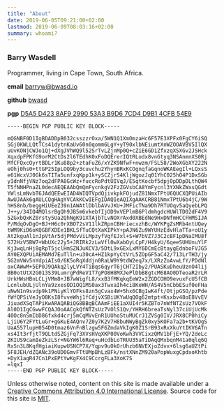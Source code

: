 ```yaml
---
title: "About"
date: 2019-06-05T09:21:00+02:00
lastmod: 2019-06-09T08:03:16+02:00
summary: whoami?
---
```


### Barry Wasdell

Programmer, living in Cape Town, South Africa.

**email**
<barryw@bwasd.io>

**github**
[bwasd](https://github.com/bwasd)

**pgp**
[D5A5 D423 8AF9 2990 53A3  B9D6 7CD4 D9B1 4CFB 54E9](/static/barrywasdell@gmail.com.pub.asc)

```pgp
-----BEGIN PGP PUBLIC KEY BLOCK-----

mQGNBF0D1IgBDADDpB032csszzrOxa/5WN1Q1XmOmzaHc6F57E3XPFx0FgCY6iSQ
SGj0KWLLQtTCs41dytnKaUv60n0qomm6LgY+yT90xlbNEiumtXnWZOOAVBV5IlQX
uUvKONjCWJo1Qj+dXgJVhWQ9l52SrTvLZjnMp0Q+cZiE6GD1ZfxzqXSXGv2JSHck
XqxdpFPKfG9orM2CtDs2l6TEdhK0xFoDQErerIQtRLodx8vnGtyq3NSAnmnXS0Rj
MfCFQxcOyrtBDLr1Ku88p2+ztaFuZ6/xYZK9NfwF+nwzm/FSL58/2WoXGbXY222N
eOhj0hs0+ttGP25IpLOQ9by3cuvchu2YhynBRxKCOgnqfaGqnoWKAEegIl+LQxsS
e61WcxVJ0Gk6sTITa5unfxqKpp1k+ySCZjrS4KljWgozJq01YhC025hO4P1DxSGb
yIdnNfjVNz7oq2dFPA8GcWz+fuccRoPdtUIVqJ/E5qtKocbf5dpj0pDDpDLthQW4
T5fNNHPnaZL0decAEQEAAbQmQmFycnkgV2FzZGVsbCA8YmFycnl3YXNkZWxsQGdt
YWlsLmNvbT6JAdQEEwEIAD4WIQTVpdQjivkpkFOjudZ81NmxTPtU6QUCXQPUiAIb
AwUJAAk6gAULCQgHAgYVCAkKCwIEFgIDAQIeAQIXgAAKCRB81NmxTPtU6b4jC/9W
hHS8nb/beggHiUEeZ39n1AWAtlDblbAVvJKU+JMFicTNa9Dh7RTUOqv5aQyebLPQ
J++y/34IQ4MQlsrBgQh9JB5m6vkebfIjOD9xVEPlmB6PldmhgdcHUWlTD02dF4V9
5ZGxbQxKZ0rsty5Ua2QhNgK91XTAjbTLvNOXrAxd0XBEdNe9HxDNfmHCCFHMSIJA
P/MdqOvDgO+BJ+H6c0rXBO72sV11lkZRpnCBHriecxzhBc/WYKPgZsMRb4ntUQey
tWM9KiD6oKQGBFXDEe1BKLSfTuCQtXaKIPkY+pAJN6Zu9WYUHzEdvHlaTTa+oU1y
At2kguAl1nJpVtAr5djPMdvViLMpzyfVqfEJxl+S+W7bVZ7J3C2cBF1pDNaIMU8f
S72HzV5BW7+WbUXc22y5+JRIRk2zLwVfl0wXabOyLCpF/H4kyU/6qeeSUHUnuYlF
Kj3wqLnHj8gRpT5jclHmSZNJuKCV3/5DtL9xGExLxMY6DCmEcBtaygEdnboFVJG5
AY0EXQPUiAEMAMd7EuTlln+u30cA+HZ1kpYyCtVrL5ZOpGF5aC42/713LrTH3/jy
5G2mVWv5nYdpiAIsO/6K5oRqXddjn0RaLW9Y9tdW2eq7x/LXRzZoAvwLfY/PDdNl
oxCAWwM+5EP0J9QAkq2lyLVY4TiBqs6qyrT6jCHT2Iby2/PUASKuDheuUznO4lij
8B0otUtX2G013S39LumrgPdReV1T7gPO8H8MXJePlDbB8gtcM68AO0DTeoaR2rLR
UrkHWsHBnLCLjVMm8+JB7wWigfL8/xxB3fMKqkqEeW2x2ZGDCOHO9evuxFcU5fCB
LcnlubULjUlnYa9zxesOD1OQ1MS0ax3TwxaIh4ci8KeWH/AS4V5nCbbESuf0eFHa
uNwN1n9svdp9k1PNiyKlYOFks8zn5gCvax4W+5hx6CBg1wK4ft/OtjpGSO/pzPde
fWfQPSiVeJyO8KsI8fvveWhj1fCdjvXSBiUKYwUqQOg62mtpt+Ksxbv48oE8VvEV
JiuadXSqTAPiKwARAQABiQG8BBgBCAAmFiEE1aXUI4r5KZBTo7nWfNTZsUz7VOkF
Al0D1IgCGwwFCQAJOoAACgkQfNTZsUz7VOlS1Qv/YHRH6breaTsNyl37ciUjUcMk
40Oc8nSmIbD86fxkd4crj5mCqMVvEnR1UUhoStuMUCrJ1ZVSg0IV/JRX8CP0hiCy
LjiU6Y2FYtLuGr+gGKuE4AQnv7Z0y7K2V7H8buNWyBgZk0xy5KOFa7a2b+tKVOgS
UaA557lupH054D0tmaz6VnFnBlzgw5F6ZmdaVkIgK0Z1SrB93xRxXkuYtIKV6ATn
xs4It3rfjtT9QLtdSZGjFq73XVsHVqXKP00VoKwh3VVCixzQMV1bFjE+YQ/2deLc
2KIUS9camIeZkzLSr+NGYW6l6Req+uHcdbLoTRUU35aTiDAqQMxbqnM41a0qlq6Q
RxSn3L8KqfHgiaiKupwUSNCP7X/Yqpv9uOkOrUhzb6NVEXjoZdvx+6lsg6aUZtPi
5F8JEH/dZQANc39oUD0GmvFTtUMpBhLzBFk/nstXNnZM920aPopWuxgCpdxoKhtb
+DyX1agR47Cn1PxEPtYwKgFX4C9CcrgFLa3XoK7S
=lqxI
-----END PGP PUBLIC KEY BLOCK-----
```

Unless otherwise noted, content on this site is made available under a [Creative
Commons Attribution 4.0 International
License](https://creativecommons.org/licenses/by/4.0/). Source code for this
site is [MIT](https://opensource.org/licenses/MIT).
